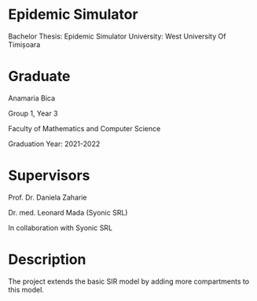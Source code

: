 # Epidemic Simulator
Bachelor Thesis: Epidemic Simulator
University: West University Of Timișoara

# Graduate
Anamaria Bica

Group 1, Year 3

Faculty of Mathematics and Computer Science

Graduation Year: 2021-2022

# Supervisors
Prof. Dr. Daniela Zaharie 

Dr. med. Leonard Mada (Syonic SRL)

In collaboration with Syonic SRL


# Description
The project extends the basic SIR model by adding more compartments to this model.

